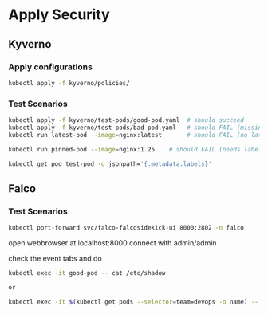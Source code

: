 # Apply Security


## Kyverno

### Apply configurations

```sh
kubectl apply -f kyverno/policies/
```

### Test Scenarios

```sh
kubectl apply -f kyverno/test-pods/good-pod.yaml  # should succeed
kubectl apply -f kyverno/test-pods/bad-pod.yaml   # should FAIL (missing team label)
kubectl run latest-pod --image=nginx:latest       # should FAIL (no latest tag allowed)

kubectl run pinned-pod --image=nginx:1.25    # should FAIL (needs label team)

kubectl get pod test-pod -o jsonpath='{.metadata.labels}'

```

## Falco

### Test Scenarios

```sh
kubectl port-forward svc/falco-falcosidekick-ui 8000:2802 -n falco
```
open webbrowser at localhost:8000 connect with admin/admin

check the event tabs and do

```sh
kubectl exec -it good-pod -- cat /etc/shadow

or

kubectl exec -it $(kubectl get pods --selector=team=devops -o name) -- cat /etc/shadow

```
